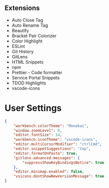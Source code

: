 ## Extensions
* Auto Close Tag
* Auto Rename Tag
* Beautify
* Bracket Pair Colorizer
* Color Highlight
* ESLint
* Git History
* GitLens
* HTML Snippets
* npm
* Prettier - Code formatter
* Service Portal Snippets
* TDOD Highlights
* vscode-icons

# User Settings
```json
{
    "workbench.colorTheme": "Monokai",
    "window.zoomLevel": 0,
    "editor.fontSize": 14,
    "workbench.iconTheme": "vscode-icons",
    "editor.multiCursorModifier": "ctrlCmd",
    "editor.snippetSuggestions": "top",
    "editor.formatOnPaste": true,
    "gitlens.advanced.messages": {
        "suppressShowKeyBindingsNotice": true
    },
    "editor.minimap.enabled": false,
    "vsicons.dontShowNewVersionMessage": true
}
```
